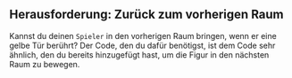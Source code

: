## Herausforderung: Zurück zum vorherigen Raum

Kannst du deinen `Spieler` in den vorherigen Raum bringen, wenn er eine gelbe Tür berührt? Der Code, den du dafür benötigst, ist dem Code sehr ähnlich, den du bereits hinzugefügt hast, um die Figur in den nächsten Raum zu bewegen.